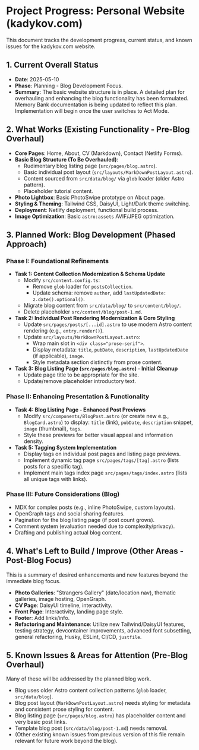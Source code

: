 # Project Progress: Personal Website (kadykov.com)

This document tracks the development progress, current status, and known issues for the kadykov.com website.

## 1. Current Overall Status
-   **Date**: 2025-05-10
-   **Phase**: Planning - Blog Development Focus.
-   **Summary**: The basic website structure is in place. A detailed plan for overhauling and enhancing the blog functionality has been formulated. Memory Bank documentation is being updated to reflect this plan. Implementation will begin once the user switches to Act Mode.

## 2. What Works (Existing Functionality - Pre-Blog Overhaul)
-   **Core Pages**: Home, About, CV (Markdown), Contact (Netlify Forms).
-   **Basic Blog Structure (To Be Overhauled)**:
    *   Rudimentary blog listing page (`src/pages/blog.astro`).
    *   Basic individual post layout (`src/layouts/MarkDownPostLayout.astro`).
    *   Content sourced from `src/data/blog/` via `glob` loader (older Astro pattern).
    *   Placeholder tutorial content.
-   **Photo Lightbox**: Basic PhotoSwipe prototype on About page.
-   **Styling & Theming**: Tailwind CSS, DaisyUI, Light/Dark theme switching.
-   **Deployment**: Netlify deployment, functional build process.
-   **Image Optimization**: Basic `astro:assets` AVIF/JPEG optimization.

## 3. Planned Work: Blog Development (Phased Approach)

### Phase I: Foundational Refinements
-   **Task 1: Content Collection Modernization & Schema Update**
    *   Modify `src/content.config.ts`:
        *   Remove `glob` loader for `postsCollection`.
        *   Update schema: remove `author`, add `lastUpdatedDate: z.date().optional()`.
    *   Migrate blog content from `src/data/blog/` to `src/content/blog/`.
    *   Delete placeholder `src/content/blog/post-1.md`.
-   **Task 2: Individual Post Rendering Modernization & Core Styling**
    *   Update `src/pages/posts/[...id].astro` to use modern Astro content rendering (e.g., `entry.render()`).
    *   Update `src/layouts/MarkDownPostLayout.astro`:
        *   Wrap main slot in `<div class="prose-serif">`.
        *   Display metadata: `title`, `pubDate`, `description`, `lastUpdatedDate` (if applicable), `image`.
        *   Style metadata section distinctly from prose content.
-   **Task 3: Blog Listing Page (`src/pages/blog.astro`) - Initial Cleanup**
    *   Update page title to be appropriate for the site.
    *   Update/remove placeholder introductory text.

### Phase II: Enhancing Presentation & Functionality
-   **Task 4: Blog Listing Page - Enhanced Post Previews**
    *   Modify `src/components/BlogPost.astro` (or create new e.g., `BlogCard.astro`) to display: `title` (link), `pubDate`, `description` snippet, `image` (thumbnail), `tags`.
    *   Style these previews for better visual appeal and information density.
-   **Task 5: Tagging System Implementation**
    *   Display tags on individual post pages and listing page previews.
    *   Implement dynamic tag page `src/pages/tags/[tag].astro` (lists posts for a specific tag).
    *   Implement main tags index page `src/pages/tags/index.astro` (lists all unique tags with links).

### Phase III: Future Considerations (Blog)
-   MDX for complex posts (e.g., inline PhotoSwipe, custom layouts).
-   OpenGraph tags and social sharing features.
-   Pagination for the blog listing page (if post count grows).
-   Comment system (evaluation needed due to complexity/privacy).
-   Drafting and publishing actual blog content.

## 4. What's Left to Build / Improve (Other Areas - Post-Blog Focus)
This is a summary of desired enhancements and new features beyond the immediate blog focus.
-   **Photo Galleries**: "Strangers Gallery" (date/location nav), thematic galleries, image hosting, OpenGraph.
-   **CV Page**: DaisyUI timeline, interactivity.
-   **Front Page**: Interactivity, landing page style.
-   **Footer**: Add links/info.
-   **Refactoring and Maintenance**: Utilize new Tailwind/DaisyUI features, testing strategy, devcontainer improvements, advanced font subsetting, general refactoring, Husky, ESLint, CI/CD, `justfile`.

## 5. Known Issues & Areas for Attention (Pre-Blog Overhaul)
Many of these will be addressed by the planned blog work.
-   Blog uses older Astro content collection patterns (`glob` loader, `src/data/blog`).
-   Blog post layout (`MarkDownPostLayout.astro`) needs styling for metadata and consistent prose styling for content.
-   Blog listing page (`src/pages/blog.astro`) has placeholder content and very basic post links.
-   Template blog post (`src/data/blog/post-1.md`) needs removal.
-   (Other existing known issues from previous version of this file remain relevant for future work beyond the blog).
